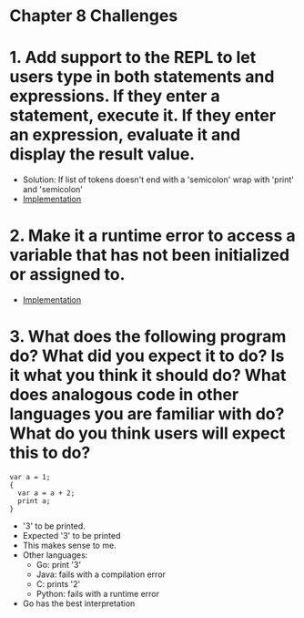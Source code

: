 Chapter 8 Challenges
====================

# 1. Add support to the REPL to let users type in both statements and expressions. If they enter a statement, execute it. If they enter an expression, evaluate it and display the result value.

* Solution: If list of tokens doesn't end with a 'semicolon' wrap with 'print' and 'semicolon'
* [Implementation](./eval-expr-repl)

# 2. Make it a runtime error to access a variable that has not been initialized or assigned to.

* [Implementation](./no-init-error)

# 3. What does the following program do? What did you expect it to do? Is it what you think it should do? What does analogous code in other languages you are familiar with do? What do you think users will expect this to do?

```
var a = 1;
{
  var a = a + 2;
  print a;
}
```

* '3' to be printed.
* Expected '3' to be printed
* This makes sense to me.
* Other languages:
  * Go: print '3'
  * Java: fails with a compilation error
  * C: prints '2'
  * Python: fails with a runtime error
* Go has the best interpretation
